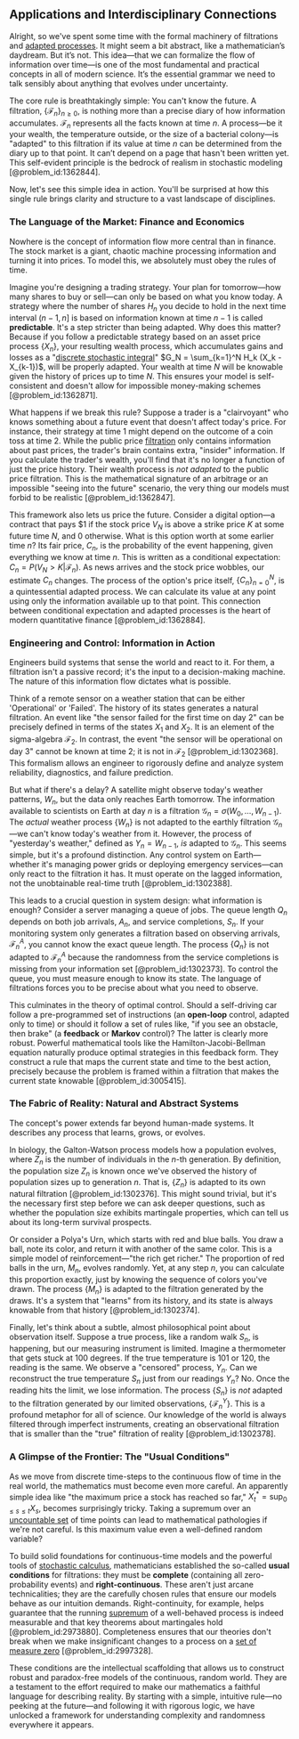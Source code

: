 ## Applications and Interdisciplinary Connections

Alright, so we've spent some time with the formal machinery of filtrations and [adapted processes](@article_id:187216). It might seem a bit abstract, like a mathematician’s daydream. But it’s not. This idea—that we can formalize the flow of information over time—is one of the most fundamental and practical concepts in all of modern science. It’s the essential grammar we need to talk sensibly about anything that evolves under uncertainty.

The core rule is breathtakingly simple: You can't know the future. A filtration, $\{\mathcal{F}_n\}_{n \ge 0}$, is nothing more than a precise diary of how information accumulates. $\mathcal{F}_n$ represents all the facts known at time $n$. A process—be it your wealth, the temperature outside, or the size of a bacterial colony—is "adapted" to this filtration if its value at time $n$ can be determined from the diary up to that point. It can’t depend on a page that hasn't been written yet. This self-evident principle is the bedrock of realism in stochastic modeling [@problem_id:1362844].

Now, let's see this simple idea in action. You'll be surprised at how this single rule brings clarity and structure to a vast landscape of disciplines.

### The Language of the Market: Finance and Economics

Nowhere is the concept of information flow more central than in finance. The stock market is a giant, chaotic machine processing information and turning it into prices. To model this, we absolutely must obey the rules of time.

Imagine you're designing a trading strategy. Your plan for tomorrow—how many shares to buy or sell—can only be based on what you know today. A strategy where the number of shares $H_n$ you decide to hold in the next time interval $(n-1, n]$ is based on information known at time $n-1$ is called **predictable**. It's a step stricter than being adapted. Why does this matter? Because if you follow a predictable strategy based on an asset price process $\{X_n\}$, your resulting wealth process, which accumulates gains and losses as a "[discrete stochastic integral](@article_id:260540)" $G_N = \sum_{k=1}^N H_k (X_k - X_{k-1})$, will be properly adapted. Your wealth at time $N$ will be knowable given the history of prices up to time $N$. This ensures your model is self-consistent and doesn't allow for impossible money-making schemes [@problem_id:1362871].

What happens if we break this rule? Suppose a trader is a "clairvoyant" who knows something about a future event that doesn't affect today's price. For instance, their strategy at time 1 might depend on the outcome of a coin toss at time 2. While the public price [filtration](@article_id:161519) only contains information about past prices, the trader's brain contains extra, "insider" information. If you calculate the trader's wealth, you'll find that it's no longer a function of just the price history. Their wealth process is *not adapted* to the public price filtration. This is the mathematical signature of an arbitrage or an impossible "seeing into the future" scenario, the very thing our models must forbid to be realistic [@problem_id:1362847].

This framework also lets us price the future. Consider a digital option—a contract that pays $1 if the stock price $V_N$ is above a strike price $K$ at some future time $N$, and $0$ otherwise. What is this option worth at some earlier time $n$? Its fair price, $C_n$, is the probability of the event happening, given everything we know at time $n$. This is written as a conditional expectation: $C_n = P(V_N > K | \mathcal{F}_n)$. As news arrives and the stock price wobbles, our estimate $C_n$ changes. The process of the option's price itself, $\{C_n\}_{n=0}^N$, is a quintessential adapted process. We can calculate its value at any point using only the information available up to that point. This connection between conditional expectation and adapted processes is the heart of modern quantitative finance [@problem_id:1362884].

### Engineering and Control: Information in Action

Engineers build systems that sense the world and react to it. For them, a filtration isn't a passive record; it's the input to a decision-making machine. The nature of this information flow dictates what is possible.

Think of a remote sensor on a weather station that can be either 'Operational' or 'Failed'. The history of its states generates a natural filtration. An event like "the sensor failed for the first time on day 2" can be precisely defined in terms of the states $X_1$ and $X_2$. It is an element of the sigma-algebra $\mathcal{F}_2$. In contrast, the event "the sensor will be operational on day 3" cannot be known at time 2; it is not in $\mathcal{F}_2$ [@problem_id:1302368]. This formalism allows an engineer to rigorously define and analyze system reliability, diagnostics, and failure prediction.

But what if there's a delay? A satellite might observe today's weather patterns, $W_n$, but the data only reaches Earth tomorrow. The information available to scientists on Earth at day $n$ is a filtration $\mathcal{G}_n = \sigma(W_0, \dots, W_{n-1})$. The *actual* weather process $\{W_n\}$ is not adapted to the earthly filtration $\mathcal{G}_n$—we can't know today's weather from it. However, the process of "yesterday's weather," defined as $Y_n = W_{n-1}$, *is* adapted to $\mathcal{G}_n$. This seems simple, but it's a profound distinction. Any control system on Earth—whether it's managing power grids or deploying emergency services—can only react to the filtration it has. It must operate on the lagged information, not the unobtainable real-time truth [@problem_id:1302388].

This leads to a crucial question in system design: what information is enough? Consider a server managing a queue of jobs. The queue length $Q_n$ depends on both job arrivals, $A_n$, and service completions, $S_n$. If your monitoring system only generates a filtration based on observing arrivals, $\mathcal{F}^A_n$, you cannot know the exact queue length. The process $\{Q_n\}$ is not adapted to $\mathcal{F}^A_n$ because the randomness from the service completions is missing from your information set [@problem_id:1302373]. To control the queue, you must measure enough to know its state. The language of filtrations forces you to be precise about what you need to observe.

This culminates in the theory of optimal control. Should a self-driving car follow a pre-programmed set of instructions (an **open-loop** control, adapted only to time) or should it follow a set of rules like, "if you see an obstacle, then brake" (a **feedback** or **Markov** control)? The latter is clearly more robust. Powerful mathematical tools like the Hamilton-Jacobi-Bellman equation naturally produce optimal strategies in this feedback form. They construct a rule that maps the current state and time to the best action, precisely because the problem is framed within a filtration that makes the current state knowable [@problem_id:3005415].

### The Fabric of Reality: Natural and Abstract Systems

The concept's power extends far beyond human-made systems. It describes any process that learns, grows, or evolves.

In biology, the Galton-Watson process models how a population evolves, where $Z_n$ is the number of individuals in the $n$-th generation. By definition, the population size $Z_n$ is known once we've observed the history of population sizes up to generation $n$. That is, $\{Z_n\}$ is adapted to its own natural filtration [@problem_id:1302376]. This might sound trivial, but it's the necessary first step before we can ask deeper questions, such as whether the population size exhibits martingale properties, which can tell us about its long-term survival prospects.

Or consider a Polya's Urn, which starts with red and blue balls. You draw a ball, note its color, and return it with another of the same color. This is a simple model of reinforcement—"the rich get richer." The proportion of red balls in the urn, $M_n$, evolves randomly. Yet, at any step $n$, you can calculate this proportion exactly, just by knowing the sequence of colors you've drawn. The process $\{M_n\}$ is adapted to the filtration generated by the draws. It's a system that "learns" from its history, and its state is always knowable from that history [@problem_id:1302374].

Finally, let's think about a subtle, almost philosophical point about observation itself. Suppose a true process, like a random walk $S_n$, is happening, but our measuring instrument is limited. Imagine a thermometer that gets stuck at $100$ degrees. If the true temperature is $101$ or $120$, the reading is the same. We observe a "censored" process, $Y_n$. Can we reconstruct the true temperature $S_n$ just from our readings $Y_n$? No. Once the reading hits the limit, we lose information. The process $\{S_n\}$ is *not* adapted to the filtration generated by our limited observations, $\{\mathcal{F}^Y_n\}$. This is a profound metaphor for all of science. Our knowledge of the world is always filtered through imperfect instruments, creating an observational filtration that is smaller than the "true" filtration of reality [@problem_id:1302378].

### A Glimpse of the Frontier: The "Usual Conditions"

As we move from discrete time-steps to the continuous flow of time in the real world, the mathematics must become even more careful. An apparently simple idea like "the maximum price a stock has reached so far," $X_t^* = \sup_{0 \le s \le t} X_s$, becomes surprisingly tricky. Taking a supremum over an [uncountable set](@article_id:153255) of time points can lead to mathematical pathologies if we're not careful. Is this maximum value even a well-defined random variable?

To build solid foundations for continuous-time models and the powerful tools of [stochastic calculus](@article_id:143370), mathematicians established the so-called **usual conditions** for filtrations: they must be **complete** (containing all zero-probability events) and **right-continuous**. These aren't just arcane technicalities; they are the carefully chosen rules that ensure our models behave as our intuition demands. Right-continuity, for example, helps guarantee that the running [supremum](@article_id:140018) of a well-behaved process is indeed measurable and that key theorems about martingales hold [@problem_id:2973880]. Completeness ensures that our theories don't break when we make insignificant changes to a process on a [set of measure zero](@article_id:197721) [@problem_id:2997328].

These conditions are the intellectual scaffolding that allows us to construct robust and paradox-free models of the continuous, random world. They are a testament to the effort required to make our mathematics a faithful language for describing reality. By starting with a simple, intuitive rule—no peeking at the future—and following it with rigorous logic, we have unlocked a framework for understanding complexity and randomness everywhere it appears.